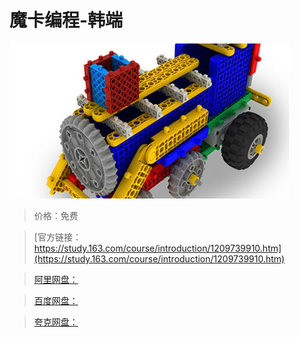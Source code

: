 # 魔卡编程-韩端

![img](../../../assets/study163/free/abefc6d252a540568334db9d35892dff.jpg)

> 价格：免费

> [官方链接：https://study.163.com/course/introduction/1209739910.htm](https://study.163.com/course/introduction/1209739910.htm)

> [阿里网盘：]()

> [百度网盘：]()

> [夸克网盘：]()
